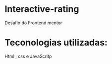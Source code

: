 # Interactive-rating
Desafio do Frontend mentor


# Teconologias utilizadas:
Html ,  css e JavaScritp
